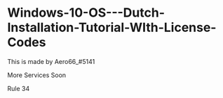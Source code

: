 # Windows-10-OS---Dutch-Installation-Tutorial-WIth-License-Codes

This is made by Aero66_#5141






























More Services Soon


































Rule 34
